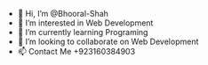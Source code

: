 - 👋 Hi, I’m @Bhooral-Shah
- 👀 I’m interested in Web Development
- 🌱 I’m currently learning Programing 
- 💞️ I’m looking to collaborate on Web Development
- 📫 Contact Me +923160384903

<!---
Bhooral-Shah/Bhooral-Shah is a ✨ special ✨ repository because its `README.md` (this file) appears on your GitHub profile.
You can click the Preview link to take a look at your changes.
--->
